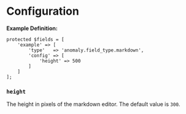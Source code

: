 # Configuration

**Example Definition:**

```
protected $fields = [
    'example' => [
        'type'   => 'anomaly.field_type.markdown',
        'config' => [
            'height' => 500
        ]
    ]
];
```

### `height`

The height in pixels of the markdown editor. The default value is `300`.


